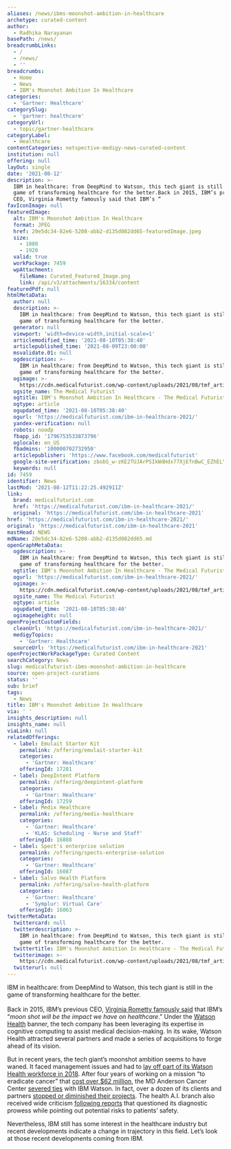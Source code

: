 ```yaml
---
aliases: /news/ibms-moonshot-ambition-in-healthcare
archetype: curated-content
author:
  - Radhika Narayanan
basePath: /news/
breadcrumbLinks:
  - /
  - /news/
  - ''
breadcrumbs:
  - Home
  - News
  - IBM's Moonshot Ambition In Healthcare
categories:
  - 'Gartner: Healthcare'
categorySlug:
  - 'gartner: healthcare'
categoryUrl:
  - topic/gartner-healthcare
categoryLabel:
  - Healthcare
contentCategories: netspective-medigy-news-curated-content
institution: null
offering: null
layOut: single
date: '2021-08-12'
description: >-
  IBM in healthcare: from DeepMind to Watson, this tech giant is still in the
  game of transforming healthcare for the better.Back in 2015, IBM’s previous
  CEO, Virginia Rometty famously said that IBM’s “
favIconImage: null
featuredImage:
  alt: IBM's Moonshot Ambition In Healthcare
  format: JPEG
  href: 20e5dc34-82e6-5208-abb2-d135d082dd65-featuredImage.jpeg
  size:
    - 1080
    - 1920
  valid: true
  workPackage: 7459
  wpAttachment:
    fileName: Curated_Featured_Image.png
    link: /api/v3/attachments/16334/content
featuredPdf: null
htmlMetaData:
  author: null
  description: >-
    IBM in healthcare: from DeepMind to Watson, this tech giant is still in the
    game of transforming healthcare for the better.
  generator: null
  viewport: 'width=device-width,initial-scale=1'
  articlemodified_time: '2021-08-10T05:38:40'
  articlepublished_time: '2021-08-09T23:00:00'
  msvalidate.01: null
  ogdescription: >-
    IBM in healthcare: from DeepMind to Watson, this tech giant is still in the
    game of transforming healthcare for the better.
  ogimage: >-
    https://cdn.medicalfuturist.com/wp-content/uploads/2021/08/tmf_article_284-01.png
  ogsite_name: The Medical Futurist
  ogtitle: IBM's Moonshot Ambition In Healthcare - The Medical Futurist
  ogtype: article
  ogupdated_time: '2021-08-10T05:38:40'
  ogurl: 'https://medicalfuturist.com/ibm-in-healthcare-2021/'
  yandex-verification: null
  robots: noodp
  fbapp_id: '1796753533873796'
  oglocale: en_US
  fbadmins: '100000702732950'
  articlepublisher: 'https://www.facebook.com/medicalfuturist'
  google-site-verification: zbobS_w-zKE2TUJArPSIkWdHdx77XjEfnBwC_EZhELY
  keywords: null
id: 7459
identifier: News
lastMod: '2021-08-12T11:22:25.492911Z'
link:
  brand: medicalfuturist.com
  href: 'https://medicalfuturist.com/ibm-in-healthcare-2021/'
  original: 'https://medicalfuturist.com/ibm-in-healthcare-2021'
href: 'https://medicalfuturist.com/ibm-in-healthcare-2021/'
original: 'https://medicalfuturist.com/ibm-in-healthcare-2021'
mastHead: NEWS
mdName: 20e5dc34-82e6-5208-abb2-d135d082dd65.md
openGraphMetaData:
  ogdescription: >-
    IBM in healthcare: from DeepMind to Watson, this tech giant is still in the
    game of transforming healthcare for the better.
  ogtitle: IBM's Moonshot Ambition In Healthcare - The Medical Futurist
  ogurl: 'https://medicalfuturist.com/ibm-in-healthcare-2021/'
  ogimage: >-
    https://cdn.medicalfuturist.com/wp-content/uploads/2021/08/tmf_article_284-01.png
  ogsite_name: The Medical Futurist
  ogtype: article
  ogupdated_time: '2021-08-10T05:38:40'
  ogimageheight: null
openProjectCustomFields:
  cleanUrl: 'https://medicalfuturist.com/ibm-in-healthcare-2021/'
  medigyTopics:
    - 'Gartner: Healthcare'
  sourceUrl: 'https://medicalfuturist.com/ibm-in-healthcare-2021'
openProjectWorkPackageType: Curated Content
searchCategory: News
slug: medicalfuturist-ibms-moonshot-ambition-in-healthcare
source: open-project-curations
status: ''
sub: brief
tags:
  - News
title: IBM's Moonshot Ambition In Healthcare
via: ' '
insights_description: null
insights_name: null
viaLink: null
relatedOfferings:
  - label: Emulait Starter Kit
    permalink: /offering/emulait-starter-kit
    categories:
      - 'Gartner: Healthcare'
    offeringId: 17281
  - label: DeepIntent Platform
    permalink: /offering/deepintent-platform
    categories:
      - 'Gartner: Healthcare'
    offeringId: 17259
  - label: Medix Healthcare
    permalink: /offering/medix-healthcare
    categories:
      - 'Gartner: Healthcare'
      - 'KLAS: Scheduling - Nurse and Staff'
    offeringId: 16888
  - label: Spect's enterprise solution
    permalink: /offering/spects-enterprise-solution
    categories:
      - 'Gartner: Healthcare'
    offeringId: 16087
  - label: Salvo Health Platform
    permalink: /offering/salvo-health-platform
    categories:
      - 'Gartner: Healthcare'
      - 'Symplur: Virtual Care'
    offeringId: 16063
twitterMetaData:
  twittercard: null
  twitterdescription: >-
    IBM in healthcare: from DeepMind to Watson, this tech giant is still in the
    game of transforming healthcare for the better.
  twittertitle: IBM's Moonshot Ambition In Healthcare - The Medical Futurist
  twitterimage: >-
    https://cdn.medicalfuturist.com/wp-content/uploads/2021/08/tmf_article_284-01.png
  twitterurl: null
---
```

<p>IBM in healthcare: from DeepMind to Watson, this tech giant is still in the game of transforming healthcare for the better.<br><br>Back in 2015, IBM’s previous CEO, <a href="https://www.newsobserver.com/news/business/article212325914.html">Virginia Rometty famously said</a> that IBM’s “<i>moon shot will be the impact we have on healthcare</i>.” Under the <a href="https://www.ibm.com/watson-health">Watson Health</a> banner, the tech company has been leveraging its expertise in cognitive computing to assist medical decision-making. In its wake, Watson Health attracted several partners and made a series of acquisitions to forge ahead of its vision.</p><p>But in recent years, the tech giant’s moonshot ambition seems to have waned. It faced management issues and had to <a href="https://spectrum.ieee.org/the-human-os/robotics/artificial-intelligence/layoffs-at-watson-health-reveal-ibms-problem-with-ai">lay off part of its Watson Health workforce in 2018</a>. After four years of working on a mission “to eradicate cancer” that <a href="https://www.biospace.com/article/ibm-watson-layoffs-is-healthcare-ai-ready-for-prime-time-/">cost over $62 million</a>, the MD Anderson Cancer Center <a href="https://www.forbes.com/sites/matthewherper/2017/02/19/md-anderson-benches-ibm-watson-in-setback-for-artificial-intelligence-in-medicine/#5a1c7aad3774">severed ties</a> with IBM Watson. In fact, over a dozen of its clients and partners <a href="https://www.wsj.com/articles/ibm-bet-billions-that-watson-could-improve-cancer-treatment-it-hasnt-worked-1533961147">stopped or diminished their projects</a>. The health A.I. branch also received wide criticism <a href="https://www.healthcareitnews.com/news/ibm-responds-recent-watson-media-coverage">following reports</a> that questioned its diagnostic prowess while pointing out potential risks to patients’ safety.</p><p>Nevertheless, IBM still has some interest in the healthcare industry but recent developments indicate a change in trajectory in this field. Let’s look at those recent developments coming from IBM.</p>